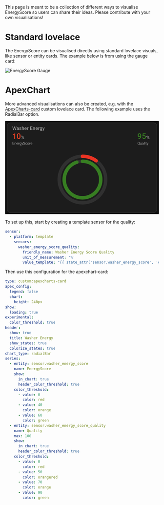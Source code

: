 This page is meant to be a collection of different ways to visualise EnergyScore so users can share their ideas. Please contribute with your own visualisations!

# Standard lovelace

The EnergyScore can be visualised directly using standard lovelace visuals, like sensor or entity cards. The example below is from using the gauge card:

<img src="resources/energyScore_gauge.png" title="EnergyScore Gauge"/>

# ApexChart

More advanced visualisations can also be created, e.g. with the [ApexCharts-card](https://github.com/RomRider/apexcharts-card) custom lovelace card. The following example uses the RadialBar option.

<img src="resources/apex_visual.png" title="ApexChart RadialBar"/>

To set up this, start by creating a template sensor for the quality:

```yaml
sensor:
  - platform: template
    sensors:
      washer_energy_score_quality:
        friendly_name: Washer Energy Score Quality
        unit_of_measurement: '%'
        value_template: "{{ state_attr('sensor.washer_energy_score', 'quality') * 100 }}"
```

Then use this configuration for the apexchart-card:

```yaml
type: custom:apexcharts-card
apex_config:
  legend: false
  chart:
    height: 240px
show:
  loading: true
experimental:
  color_threshold: true
header:
  show: true
  title: Washer Energy
  show_states: true
  colorize_states: true
chart_type: radialBar
series:
  - entity: sensor.washer_energy_score
    name: EnergyScore
    show:
      in_chart: true
      header_color_threshold: true
    color_threshold:
      - value: 0
        color: red
      - value: 40
        color: orange
      - value: 60
        color: green
  - entity: sensor.washer_energy_score_quality
    name: Quality
    max: 100
    show:
      in_chart: true
      header_color_threshold: true
    color_threshold:
      - value: 0
        color: red
      - value: 50
        color: orangered
      - value: 70
        color: orange
      - value: 90
        color: green

```